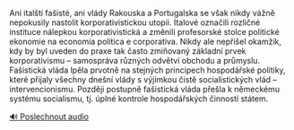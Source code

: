 
Ani italští fašisté, ani vlády Rakouska a Portugalska se však nikdy vážně nepokusily nastolit korporativistickou utopii. Italové označili rozličné instituce nálepkou korporativistická a změnili profesorské stolce politické ekonomie na economia politica e corporativa. Nikdy ale nepřišel okamžik, kdy by byl uveden do praxe tak často zmiňovaný základní prvek korporativismu – samospráva různých odvětví obchodu a průmyslu. Fašistická vláda lpěla prvotně na stejných principech hospodářské politiky, které přijaly všechny dnešní vlády s výjimkou čistě socialistických vlád – intervencionismu. Později postupně fašistická vláda přešla k německému systému socialismu, tj. úplné kontrole hospodářských činností státem.

[🔊 Poslechnout audio](/data/7-paragraphs/audio/chapter_163/para_001-Ani-italt-faist-ani-vldy-Rakouska-a-Portugal.mp3)
